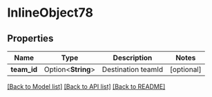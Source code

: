 # InlineObject78

## Properties

Name | Type | Description | Notes
------------ | ------------- | ------------- | -------------
**team_id** | Option<**String**> | Destination teamId | [optional]

[[Back to Model list]](../README.md#documentation-for-models) [[Back to API list]](../README.md#documentation-for-api-endpoints) [[Back to README]](../README.md)


